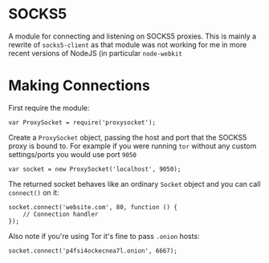 # SOCKS5

A module for connecting and listening on SOCKS5 proxies. This is mainly
a rewrite of `socks5-client` as that module was not working for me in more
recent versions of NodeJS (in particular `node-webkit`

# Making Connections

First require the module:

	var ProxySocket = require('proxysocket');

Create a `ProxySocket` object, passing the host and port
that the SOCKS5 proxy is bound to. For example if you were
running `tor` without any custom settings/ports you would
use port `9050`

	var socket = new ProxySocket('localhost', 9050);
	
The returned socket behaves like an ordinary `Socket` object
and you can call `connect()` on it:

	socket.connect('website.com', 80, function () {
		// Connection handler
	});

Also note if you're using Tor it's fine to pass `.onion` hosts:

	socket.connect('p4fsi4ockecnea7l.onion', 6667);



